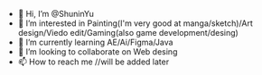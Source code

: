 - 👋 Hi, I’m @ShuninYu
- 👀 I’m interested in Painting(I'm very good at manga/sketch)/Art design/Viedo edit/Gaming(also game development/desing)
- 🌱 I’m currently learning AE/Ai/Figma/Java
- 💞️ I’m looking to collaborate on Web desing
- 📫 How to reach me //will be added later

<!---
ShuninYu/ShuninYu is a ✨ special ✨ repository because its `README.md` (this file) appears on your GitHub profile.
You can click the Preview link to take a look at your changes.
--->
